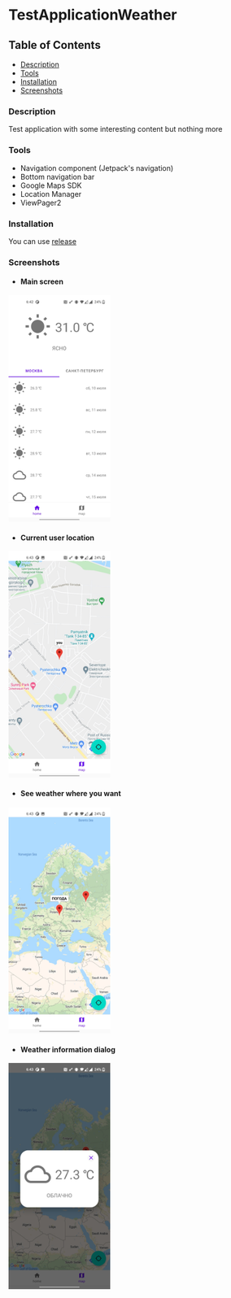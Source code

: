 # TestApplicationWeather

## Table of Contents

- [Description](#description)
- [Tools](#tools)
- [Installation](#installation)
- [Screenshots](#screenshots)

### Description

Test application with some interesting content but nothing more 

### Tools

- Navigation component (Jetpack's navigation)
- Bottom navigation bar
- Google Maps SDK
- Location Manager
- ViewPager2

### Installation
You can use [release](https://github.com/Slex93/TestApplicationWeather/releases/) 

### Screenshots

- #### Main screen
<img src="./Screenshot_weather_1.jpg" width="200" > 

- #### Current user location
<img src="./Screenshot_weather_2.jpg" width="200" > 

- #### See weather where you want
<img src="./Screenshot_weather_3.jpg" width="200" > 

- #### Weather information dialog
<img src="./Screenshot_weather_4.jpg" width="200" >
